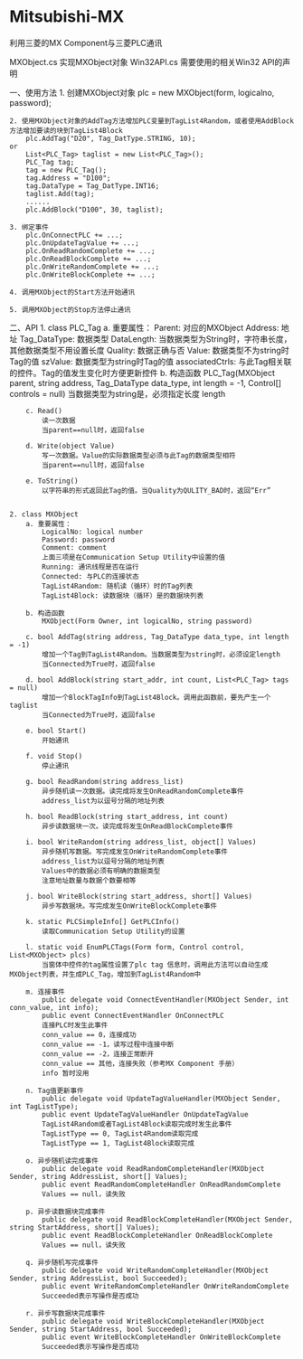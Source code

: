 # Mitsubishi-MX
利用三菱的MX Component与三菱PLC通讯

MXObject.cs		实现MXObject对象
Win32API.cs		需要使用的相关Win32 API的声明

一、使用方法
	1. 创建MXObject对象
		plc = new MXObject(form, logicalno, password);
	
	2. 使用MXObject对象的AddTag方法增加PLC变量到TagList4Random，或者使用AddBlock方法增加要读的块到TagList4Block
		plc.AddTag("D20", Tag_DatType.STRING, 10);
	or
		List<PLC_Tag> taglist = new List<PLC_Tag>();
		PLC_Tag tag;
		tag = new PLC_Tag();
		tag.Address = "D100";
		tag.DataType = Tag_DatType.INT16;
		taglist.Add(tag);
		......
		plc.AddBlock("D100", 30, taglist);
		
	3. 绑定事件
		plc.OnConnectPLC += ...;
		plc.OnUpdateTagValue += ...;
		plc.OnReadRandomComplete += ...;
		plc.OnReadBlockComplete += ...;
		plc.OnWriteRandomComplete += ...;
		plc.OnWriteBlockComplete += ...;
	
	4. 调用MXObject的Start方法开始通讯
	
	5. 调用MXObject的Stop方法停止通讯
	
二、API
	1. class PLC_Tag
		a. 重要属性：
			Parent: 对应的MXObject
			Address: 地址
			Tag_DataType: 数据类型
			DataLength: 当数据类型为String时，字符串长度，其他数据类型不用设置长度
			Quality: 数据正确与否
			Value: 数据类型不为string时Tag的值
			szValue: 数据类型为string时Tag的值
			associatedCtrls: 与此Tag相关联的控件。Tag的值发生变化时方便更新控件
		b. 构造函数
			PLC_Tag(MXObject parent, string address, Tag_DataType data_type, int length = -1, Control[] controls = null)
			当数据类型为string是，必须指定长度 length
			
		c. Read()
			读一次数据
			当parent==null时，返回false
			
		d. Write(object Value)
			写一次数据。Value的实际数据类型必须与此Tag的数据类型相符
			当parent==null时，返回false
			
		e. ToString()
			以字符串的形式返回此Tag的值。当Quality为QULITY_BAD时，返回“Err”
			
			
	2. class MXObject
		a. 重要属性：
			LogicalNo: logical number
			Password: password
			Comment: comment
			上面三项是在Communication Setup Utility中设置的值
			Running: 通讯线程是否在运行
			Connected: 与PLC的连接状态
			TagList4Random: 随机读（循环）时的Tag列表
			TagList4Block: 读数据块（循环）是的数据块列表
			
		b. 构造函数
			MXObject(Form Owner, int logicalNo, string password)
			
		c. bool AddTag(string address, Tag_DataType data_type, int length = -1)
			增加一个Tag到TagList4Random。当数据类型为string时，必须设定length
			当Connected为True时，返回false
			
		d. bool AddBlock(string start_addr, int count, List<PLC_Tag> tags = null)
			增加一个BlockTagInfo到TagList4Block。调用此函数前，要先产生一个taglist
			当Connected为True时，返回false
			
		e. bool Start()
			开始通讯
			
		f. void Stop()
			停止通讯
			
		g. bool ReadRandom(string address_list)
			异步随机读一次数据。读完成将发生OnReadRandomComplete事件
			address_list为以逗号分隔的地址列表
		
		h. bool ReadBlock(string start_address, int count)
			异步读数据块一次。读完成将发生OnReadBlockComplete事件
		
		i. bool WriteRandom(string address_list, object[] Values)
			异步随机写数据。写完成发生OnWriteRandomComplete事件
			address_list为以逗号分隔的地址列表
			Values中的数据必须有明确的数据类型
			注意地址数量与数据个数要相等
			
		j. bool WriteBlock(string start_address, short[] Values)
			异步写数据块。写完成发生OnWriteBlockComplete事件
			
		k. static PLCSimpleInfo[] GetPLCInfo()
			读取Communication Setup Utility的设置
			
		l. static void EnumPLCTags(Form form, Control control, List<MXObject> plcs)
			当窗体中控件的tag属性设置了plc tag 信息时，调用此方法可以自动生成MXObject列表，并生成PLC_Tag，增加到TagList4Random中
		
		m. 连接事件
			public delegate void ConnectEventHandler(MXObject Sender, int conn_value, int info);
			public event ConnectEventHandler OnConnectPLC
			连接PLC时发生此事件
			conn_value == 0，连接成功
			conn_value == -1，读写过程中连接中断
			conn_value == -2，连接正常断开
			conn_value == 其他，连接失败（参考MX Component 手册）
			info 暂时没用
			
		n. Tag值更新事件
			public delegate void UpdateTagValueHandler(MXObject Sender, int TagListType);
			public event UpdateTagValueHandler OnUpdateTagValue
			TagList4Random或者TagList4Block读取完成时发生此事件
			TagListType == 0, TagList4Random读取完成
			TagListType == 1, TagList4Block读取完成
			
		o. 异步随机读完成事件
			public delegate void ReadRandomCompleteHandler(MXObject Sender, string AddressList, short[] Values);
			public event ReadRandomCompleteHandler OnReadRandomComplete
			Values == null，读失败
			
		p. 异步读数据块完成事件
			public delegate void ReadBlockCompleteHandler(MXObject Sender, string StartAddress, short[] Values);
			public event ReadBlockCompleteHandler OnReadBlockComplete
			Values == null，读失败
			
		q. 异步随机写完成事件
			public delegate void WriteRandomCompleteHandler(MXObject Sender, string AddressList, bool Succeeded);
			public event WriteRandomCompleteHandler OnWriteRandomComplete
			Succeeded表示写操作是否成功
			
		r. 异步写数据块完成事件
			public delegate void WriteBlockCompleteHandler(MXObject Sender, string StartAddress, bool Succeeded);
			public event WriteBlockCompleteHandler OnWriteBlockComplete
			Succeeded表示写操作是否成功
			
